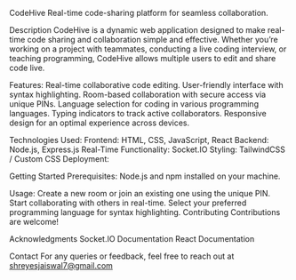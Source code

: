 CodeHive
Real-time code-sharing platform for seamless collaboration.

Description
CodeHive is a dynamic web application designed to make real-time code sharing and collaboration simple and effective. Whether you’re working on a project with teammates, conducting a live coding interview, or teaching programming, CodeHive allows multiple users to edit and share code live.

Features:
Real-time collaborative code editing.
User-friendly interface with syntax highlighting.
Room-based collaboration with secure access via unique PINs.
Language selection for coding in various programming languages.
Typing indicators to track active collaborators.
Responsive design for an optimal experience across devices.

Technologies Used:
Frontend: HTML, CSS, JavaScript, React
Backend: Node.js, Express.js
Real-Time Functionality: Socket.IO
Styling: TailwindCSS / Custom CSS
Deployment: 

Getting Started
Prerequisites:
Node.js and npm installed on your machine.

Usage:
Create a new room or join an existing one using the unique PIN.
Start collaborating with others in real-time.
Select your preferred programming language for syntax highlighting.
Contributing
Contributions are welcome!


Acknowledgments
Socket.IO Documentation
React Documentation

Contact
For any queries or feedback, feel free to reach out at shreyesjaiswal7@gmail.com
